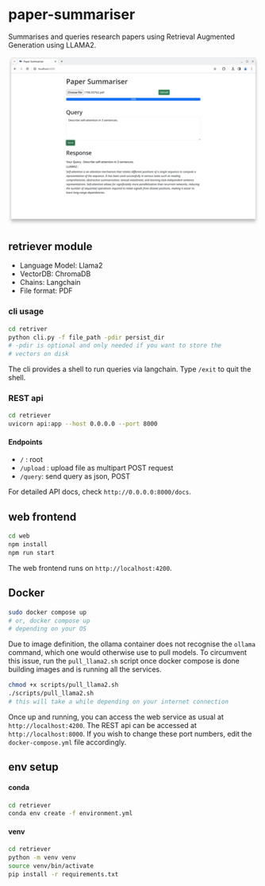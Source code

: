 # paper-summariser

Summarises and queries research papers using Retrieval Augmented Generation using LLAMA2. 

![a screenshot of the web ui](snapshot.png)

## retriever module

- Language Model: Llama2
- VectorDB: ChromaDB
- Chains: Langchain
- File format: PDF

### cli usage

```bash
cd retriver
python cli.py -f file_path -pdir persist_dir 
# -pdir is optional and only needed if you want to store the 
# vectors on disk
```

The cli provides a shell to run queries via langchain. Type `/exit` to quit the shell.

### REST api

```bash
cd retriever
uvicorn api:app --host 0.0.0.0 --port 8000
```

#### Endpoints

- `/` : root
- `/upload` : upload file as multipart POST request
- `/query`: send query as json, POST

For detailed API docs, check `http://0.0.0.0:8000/docs`.

## web frontend

```bash
cd web
npm install
npm run start
```

The web frontend runs on `http://localhost:4200`.

## Docker

```bash
sudo docker compose up
# or, docker compose up
# depending on your OS
```

Due to image definition, the ollama container does not recognise the `ollama` command, which one would otherwise use to pull models. To circumvent this issue, run the `pull_llama2.sh` script once docker compose is done building images and is running all the services.

```bash
chmod +x scripts/pull_llama2.sh
./scripts/pull_llama2.sh
# this will take a while depending on your internet connection
```

Once up and running, you can access the web service as usual at `http://localhost:4200`. The REST api can be accessed at `http://localhost:8000`. If you wish to change these port numbers, edit the `docker-compose.yml` file accordingly.


## env setup

#### conda

```bash
cd retriever
conda env create -f environment.yml
```

#### venv

```bash
cd retriever
python -m venv venv
source venv/bin/activate
pip install -r requirements.txt
```



